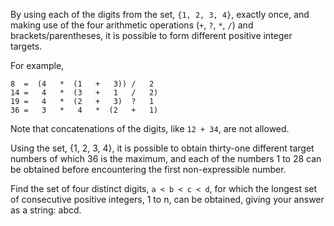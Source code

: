 By using each of the digits from the set, `{1, 2, 3, 4}`, exactly once, 
and making use of the four arithmetic operations (`+`, `?`, `*`, `/`) and brackets/parentheses, 
it is possible to form different positive integer targets.

For example,

~~~
8  =  (4   *  (1   +   3)) /   2
14 =   4   *  (3   +   1   /   2)
19 =   4   *  (2   +   3)  ?   1
36 =   3   *   4   *  (2   +   1)
~~~

Note that concatenations of the digits, like `12 + 34`, are not allowed.

Using the set, {1, 2, 3, 4}, it is possible to obtain thirty-one different target numbers 
of which 36 is the maximum, and each of the numbers 1 to 28 can be obtained 
before encountering the first non-expressible number.

Find the set of four distinct digits, `a < b < c < d`, for which the 
longest set of consecutive positive integers, 1 to n, can be obtained, 
giving your answer as a string: abcd.